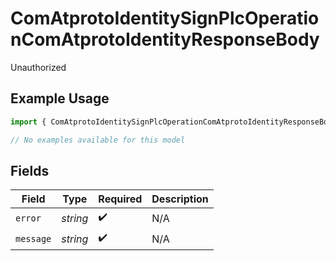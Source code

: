 # ComAtprotoIdentitySignPlcOperationComAtprotoIdentityResponseBody

Unauthorized

## Example Usage

```typescript
import { ComAtprotoIdentitySignPlcOperationComAtprotoIdentityResponseBody } from "bluesky/models/errors";

// No examples available for this model
```

## Fields

| Field              | Type               | Required           | Description        |
| ------------------ | ------------------ | ------------------ | ------------------ |
| `error`            | *string*           | :heavy_check_mark: | N/A                |
| `message`          | *string*           | :heavy_check_mark: | N/A                |